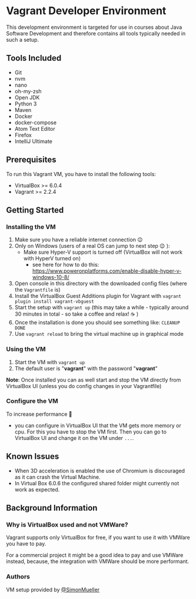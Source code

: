 # Vagrant Developer Environment

This development environment is targeted for use in courses about Java Software Development 
and therefore contains all tools typically needed in such a setup.

## Tools Included

* Git
* nvm
* nano
* oh-my-zsh
* Open JDK
* Python 3
* Maven
* Docker
* docker-compose
* Atom Text Editor
* Firefox
* IntelliJ Ultimate

## Prerequisites

To run this Vagrant VM, you have to install the following tools:
* VirtualBox >= 6.0.4
* Vagrant >= 2.2.4

## Getting Started

### Installing the VM


1. Make sure you have a reliable internet connection :wink:
2. Only on Windows (users of a real OS can jump to next step :wink: ):
    * Make sure Hyper-V support is turned off (VirtualBox will not work with HyperV turned on)
      * see here for how to do this: https://www.poweronplatforms.com/enable-disable-hyper-v-windows-10-8/
3. Open console in this directory with the downloaded config files (where the `Vagrantfile` is)
4. Install the VirtualBox Guest Additions plugin for Vagrant with `vagrant plugin install vagrant-vbguest`
5. Start the setup with `vagrant up` (this may take a while - typically around 30 minutes in total - so take a coffee and relax! :coffee: )
6. Once the installation is done you should see something like: `CLEANUP DONE`
7. Use `vagrant reload` to bring the virtual machine up in graphical mode

### Using the VM

1. Start the VM with `vagrant up`
2. The default user is "__vagrant__" with the password "__vagrant__"

**Note**: Once installed you can as well start and stop the VM directly from VirtualBox UI (unless you do config changes in your Vagrantfile)

### Configure the VM

To increase performance :rocket:
* you can configure in VirtualBox UI that the VM gets more memory or cpu. For this you have to stop the VM first. Then you can go to VirtualBox UI and change it on the VM under `...`.

## Known Issues

* When 3D acceleration is enabled the use of Chromium is discouraged as it can crash the Virtual Machine.
* In Virtual Box 6.0.6 the configured shared folder might currently not work as expected.

## Background Information

### Why is VirtualBox used and not VMWare?

Vagrant supports only VirtualBox for free, if you want to use it with VMWare you have to pay.

For a commercial project it might be a good idea to pay and use VMWare instead, because, the integration with VMWare should be more performant. 

### Authors

VM setup provided by [@SimonMueller](https://github.com/SimonMueller)

